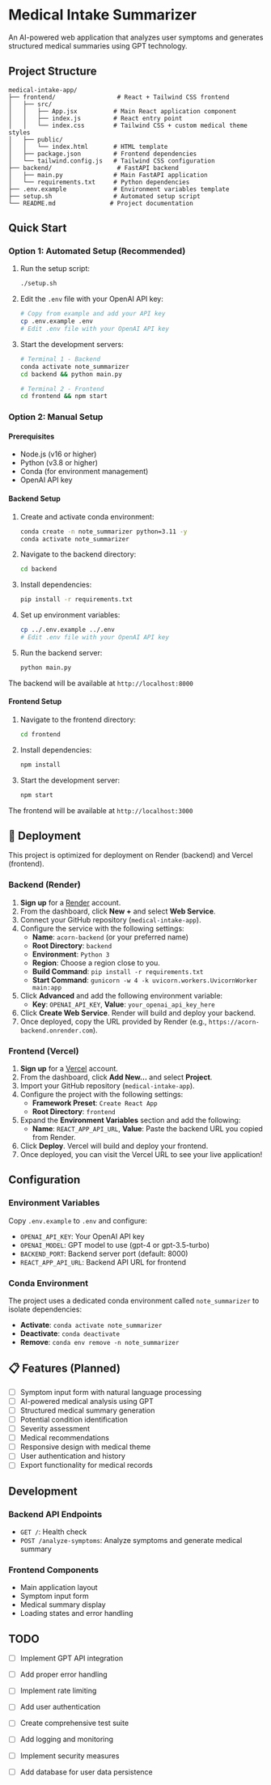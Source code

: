 # Medical Intake Summarizer

An AI-powered web application that analyzes user symptoms and generates structured medical summaries using GPT technology.

## Project Structure

```
medical-intake-app/
├── frontend/                 # React + Tailwind CSS frontend
│   ├── src/
│   │   ├── App.jsx          # Main React application component
│   │   ├── index.js         # React entry point
│   │   └── index.css        # Tailwind CSS + custom medical theme styles
│   ├── public/
│   │   └── index.html       # HTML template
│   ├── package.json         # Frontend dependencies
│   └── tailwind.config.js   # Tailwind CSS configuration
├── backend/                  # FastAPI backend
│   ├── main.py              # Main FastAPI application
│   └── requirements.txt     # Python dependencies
├── .env.example             # Environment variables template
├── setup.sh                 # Automated setup script
└── README.md               # Project documentation
```

## Quick Start

### Option 1: Automated Setup (Recommended)

1. Run the setup script:
   ```bash
   ./setup.sh
   ```

2. Edit the `.env` file with your OpenAI API key:
   ```bash
   # Copy from example and add your API key
   cp .env.example .env
   # Edit .env file with your OpenAI API key
   ```

3. Start the development servers:
   ```bash
   # Terminal 1 - Backend
   conda activate note_summarizer
   cd backend && python main.py
   
   # Terminal 2 - Frontend
   cd frontend && npm start
   ```

### Option 2: Manual Setup

#### Prerequisites

- Node.js (v16 or higher)
- Python (v3.8 or higher)
- Conda (for environment management)
- OpenAI API key

#### Backend Setup

1. Create and activate conda environment:
   ```bash
   conda create -n note_summarizer python=3.11 -y
   conda activate note_summarizer
   ```

2. Navigate to the backend directory:
   ```bash
   cd backend
   ```

3. Install dependencies:
   ```bash
   pip install -r requirements.txt
   ```

4. Set up environment variables:
   ```bash
   cp ../.env.example ../.env
   # Edit .env file with your OpenAI API key
   ```

5. Run the backend server:
   ```bash
   python main.py
   ```

The backend will be available at `http://localhost:8000`

#### Frontend Setup

1. Navigate to the frontend directory:
   ```bash
   cd frontend
   ```

2. Install dependencies:
   ```bash
   npm install
   ```

3. Start the development server:
   ```bash
   npm start
   ```

The frontend will be available at `http://localhost:3000`

## 🚀 Deployment

This project is optimized for deployment on Render (backend) and Vercel (frontend).

### Backend (Render)

1.  **Sign up** for a [Render](https://render.com/) account.
2.  From the dashboard, click **New +** and select **Web Service**.
3.  Connect your GitHub repository (`medical-intake-app`).
4.  Configure the service with the following settings:
    *   **Name**: `acorn-backend` (or your preferred name)
    *   **Root Directory**: `backend`
    *   **Environment**: `Python 3`
    *   **Region**: Choose a region close to you.
    *   **Build Command**: `pip install -r requirements.txt`
    *   **Start Command**: `gunicorn -w 4 -k uvicorn.workers.UvicornWorker main:app`
5.  Click **Advanced** and add the following environment variable:
    *   **Key**: `OPENAI_API_KEY`, **Value**: `your_openai_api_key_here`
6.  Click **Create Web Service**. Render will build and deploy your backend.
7.  Once deployed, copy the URL provided by Render (e.g., `https://acorn-backend.onrender.com`).

### Frontend (Vercel)

1.  **Sign up** for a [Vercel](https://vercel.com/) account.
2.  From the dashboard, click **Add New...** and select **Project**.
3.  Import your GitHub repository (`medical-intake-app`).
4.  Configure the project with the following settings:
    *   **Framework Preset**: `Create React App`
    *   **Root Directory**: `frontend`
5.  Expand the **Environment Variables** section and add the following:
    *   **Name**: `REACT_APP_API_URL`, **Value**: Paste the backend URL you copied from Render.
6.  Click **Deploy**. Vercel will build and deploy your frontend.
7.  Once deployed, you can visit the Vercel URL to see your live application!

## Configuration

### Environment Variables

Copy `.env.example` to `.env` and configure:

- `OPENAI_API_KEY`: Your OpenAI API key
- `OPENAI_MODEL`: GPT model to use (gpt-4 or gpt-3.5-turbo)
- `BACKEND_PORT`: Backend server port (default: 8000)
- `REACT_APP_API_URL`: Backend API URL for frontend

### Conda Environment

The project uses a dedicated conda environment called `note_summarizer` to isolate dependencies:

- **Activate**: `conda activate note_summarizer`
- **Deactivate**: `conda deactivate`
- **Remove**: `conda env remove -n note_summarizer`

## 📋 Features (Planned)

- [ ] Symptom input form with natural language processing
- [ ] AI-powered medical analysis using GPT
- [ ] Structured medical summary generation
- [ ] Potential condition identification
- [ ] Severity assessment
- [ ] Medical recommendations
- [ ] Responsive design with medical theme
- [ ] User authentication and history
- [ ] Export functionality for medical records

## Development

### Backend API Endpoints

- `GET /`: Health check
- `POST /analyze-symptoms`: Analyze symptoms and generate medical summary

### Frontend Components

- Main application layout
- Symptom input form
- Medical summary display
- Loading states and error handling

## TODO

- [ ] Implement GPT API integration
- [ ] Add proper error handling
- [ ] Implement rate limiting
- [ ] Add user authentication
- [ ] Create comprehensive test suite
- [ ] Add logging and monitoring
- [ ] Implement security measures
- [ ] Add database for user data persistence

